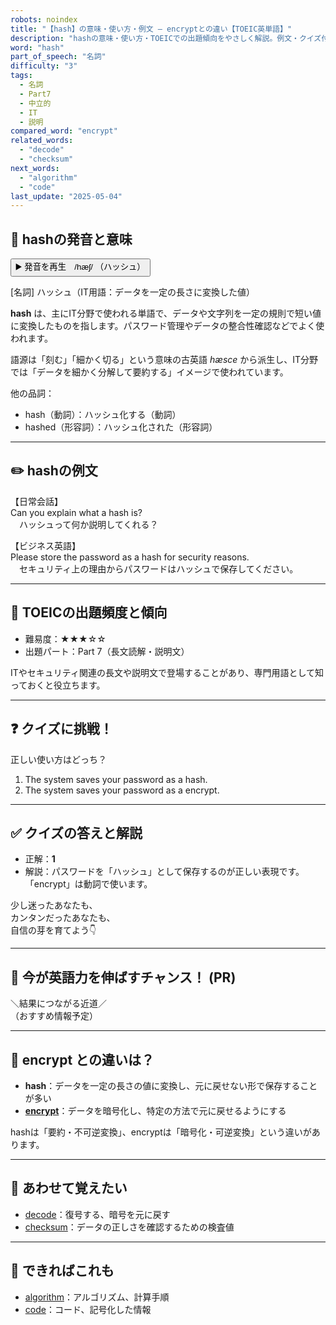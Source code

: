 ```yaml
---
robots: noindex
title: "【hash】の意味・使い方・例文 ― encryptとの違い【TOEIC英単語】"
description: "hashの意味・使い方・TOEICでの出題傾向をやさしく解説。例文・クイズ付きでencryptとの違いもわかりやすく学べます。"
word: "hash"
part_of_speech: "名詞"
difficulty: "3"
tags:
  - 名詞
  - Part7
  - 中立的
  - IT
  - 説明
compared_word: "encrypt"
related_words:
  - "decode"
  - "checksum"
next_words:
  - "algorithm"
  - "code"
last_update: "2025-05-04"
---
```


## 🔰 hashの発音と意味

<button class="play-audio" onclick="playTTS('hash')">
  <span class="play-audio-main">
    ▶️ 発音を再生　/hæʃ/
  </span>
  <span class="play-audio-sub">
    （ハッシュ）
  </span>
</button>

[名詞] ハッシュ（IT用語：データを一定の長さに変換した値）

**hash** は、主にIT分野で使われる単語で、データや文字列を一定の規則で短い値に変換したものを指します。パスワード管理やデータの整合性確認などでよく使われます。

語源は「刻む」「細かく切る」という意味の古英語 *hæsce* から派生し、IT分野では「データを細かく分解して要約する」イメージで使われています。

他の品詞：  
- hash（動詞）：ハッシュ化する（動詞）
- hashed（形容詞）：ハッシュ化された（形容詞）

---

## ✏️ hashの例文

【日常会話】  
Can you explain what a hash is?  
　ハッシュって何か説明してくれる？

【ビジネス英語】  
Please store the password as a hash for security reasons.  
　セキュリティ上の理由からパスワードはハッシュで保存してください。

---

## 🎯 TOEICの出題頻度と傾向

- 難易度：★★★☆☆
- 出題パート：Part 7（長文読解・説明文）

ITやセキュリティ関連の長文や説明文で登場することがあり、専門用語として知っておくと役立ちます。

---

## ❓ クイズに挑戦！

正しい使い方はどっち？

1. The system saves your password as a hash.  
2. The system saves your password as a encrypt.

---

## ✅ クイズの答えと解説

- 正解：**1**
- 解説：パスワードを「ハッシュ」として保存するのが正しい表現です。「encrypt」は動詞で使います。

少し迷ったあなたも、  
カンタンだったあなたも、  
自信の芽を育てよう👇️

---

## 🚀 今が英語力を伸ばすチャンス！ (PR)

<div class="info-center">
＼結果につながる近道／<br>  
（おすすめ情報予定）
</div>

---

## 🤔  encrypt との違いは？

- **hash**：データを一定の長さの値に変換し、元に戻せない形で保存することが多い
- **[encrypt](/word/encrypt/)**：データを暗号化し、特定の方法で元に戻せるようにする

hashは「要約・不可逆変換」、encryptは「暗号化・可逆変換」という違いがあります。

---

## 🧩 あわせて覚えたい

- [decode](/word/decode/)：復号する、暗号を元に戻す
- [checksum](/word/checksum/)：データの正しさを確認するための検査値

---

## 📖 できればこれも

- [algorithm](/word/algorithm/)：アルゴリズム、計算手順
- [code](/word/code/)：コード、記号化した情報

<!-- cvid: aid16_bid32 -->
